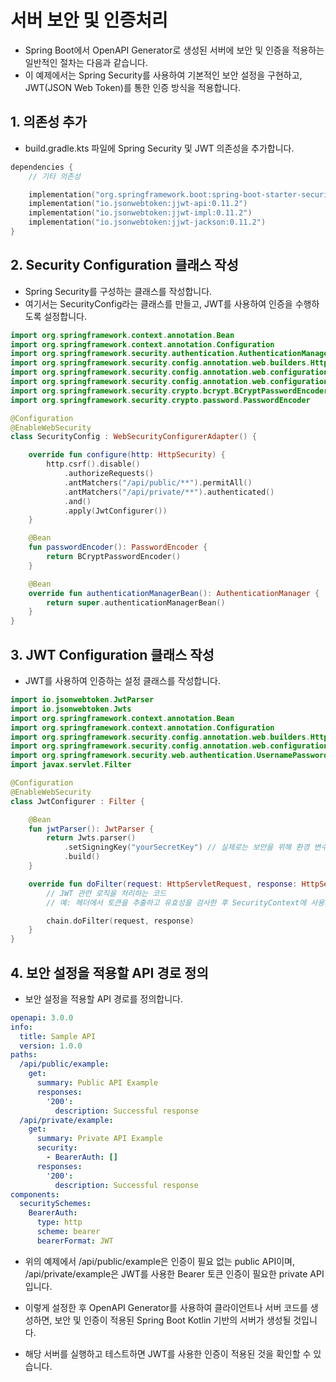 # 서버 보안 및 인증처리 


- Spring Boot에서 OpenAPI Generator로 생성된 서버에 보안 및 인증을 적용하는 일반적인 절차는 다음과 같습니다. 
- 이 예제에서는 Spring Security를 사용하여 기본적인 보안 설정을 구현하고, JWT(JSON Web Token)를 통한 인증 방식을 적용합니다.

## 1. 의존성 추가

- build.gradle.kts 파일에 Spring Security 및 JWT 의존성을 추가합니다.

```kotlin
dependencies {
    // 기타 의존성

    implementation("org.springframework.boot:spring-boot-starter-security")
    implementation("io.jsonwebtoken:jjwt-api:0.11.2")
    implementation("io.jsonwebtoken:jjwt-impl:0.11.2")
    implementation("io.jsonwebtoken:jjwt-jackson:0.11.2")
}
```

## 2. Security Configuration 클래스 작성

- Spring Security를 구성하는 클래스를 작성합니다. 
- 여기서는 SecurityConfig라는 클래스를 만들고, JWT를 사용하여 인증을 수행하도록 설정합니다.

```kotlin
import org.springframework.context.annotation.Bean
import org.springframework.context.annotation.Configuration
import org.springframework.security.authentication.AuthenticationManager
import org.springframework.security.config.annotation.web.builders.HttpSecurity
import org.springframework.security.config.annotation.web.configuration.EnableWebSecurity
import org.springframework.security.config.annotation.web.configuration.WebSecurityConfigurerAdapter
import org.springframework.security.crypto.bcrypt.BCryptPasswordEncoder
import org.springframework.security.crypto.password.PasswordEncoder

@Configuration
@EnableWebSecurity
class SecurityConfig : WebSecurityConfigurerAdapter() {

    override fun configure(http: HttpSecurity) {
        http.csrf().disable()
            .authorizeRequests()
            .antMatchers("/api/public/**").permitAll()
            .antMatchers("/api/private/**").authenticated()
            .and()
            .apply(JwtConfigurer())
    }

    @Bean
    fun passwordEncoder(): PasswordEncoder {
        return BCryptPasswordEncoder()
    }

    @Bean
    override fun authenticationManagerBean(): AuthenticationManager {
        return super.authenticationManagerBean()
    }
}
```

## 3. JWT Configuration 클래스 작성

- JWT를 사용하여 인증하는 설정 클래스를 작성합니다.

```kotlin
import io.jsonwebtoken.JwtParser
import io.jsonwebtoken.Jwts
import org.springframework.context.annotation.Bean
import org.springframework.context.annotation.Configuration
import org.springframework.security.config.annotation.web.builders.HttpSecurity
import org.springframework.security.config.annotation.web.configuration.EnableWebSecurity
import org.springframework.security.web.authentication.UsernamePasswordAuthenticationFilter
import javax.servlet.Filter

@Configuration
@EnableWebSecurity
class JwtConfigurer : Filter {

    @Bean
    fun jwtParser(): JwtParser {
        return Jwts.parser()
            .setSigningKey("yourSecretKey") // 실제로는 보안을 위해 환경 변수 등을 사용해야 합니다.
            .build()
    }

    override fun doFilter(request: HttpServletRequest, response: HttpServletResponse, chain: FilterChain) {
        // JWT 관련 로직을 처리하는 코드
        // 예: 헤더에서 토큰을 추출하고 유효성을 검사한 후 SecurityContext에 사용자 정보를 설정

        chain.doFilter(request, response)
    }
}
```

## 4. 보안 설정을 적용할 API 경로 정의

- 보안 설정을 적용할 API 경로를 정의합니다.

```yaml
openapi: 3.0.0
info:
  title: Sample API
  version: 1.0.0
paths:
  /api/public/example:
    get:
      summary: Public API Example
      responses:
        '200':
          description: Successful response
  /api/private/example:
    get:
      summary: Private API Example
      security:
        - BearerAuth: []
      responses:
        '200':
          description: Successful response
components:
  securitySchemes:
    BearerAuth:
      type: http
      scheme: bearer
      bearerFormat: JWT
```

- 위의 예제에서 /api/public/example은 인증이 필요 없는 public API이며, /api/private/example은 JWT를 사용한 Bearer 토큰 인증이 필요한 private API입니다.

- 이렇게 설정한 후 OpenAPI Generator를 사용하여 클라이언트나 서버 코드를 생성하면, 보안 및 인증이 적용된 Spring Boot Kotlin 기반의 서버가 생성될 것입니다. 
- 해당 서버를 실행하고 테스트하면 JWT를 사용한 인증이 적용된 것을 확인할 수 있습니다.